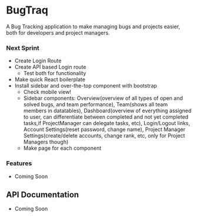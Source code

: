 # BugTraq

A Bug Tracking application to make managing bugs and projects easier, both for developers and project managers.

### Next Sprint

+ Create Login Route
+ Create API based Login route
    + Test both for functionality
+ Make quick React boilerplate
+ Install sidebar and over-the-top component with bootstrap
    + Check mobile view!
    + Sidebar components: Overview(overview of all types of open and solved bugs, and team performance), Team(shows all team members in datatables), Dashboard(overview of everything assigned to user, can differentiate between completed and not yet completed tasks,if ProjectManager can delegate tasks, etc), Login/Logout links, Account Settings(reset password, change name), Project Manager Settings(create/delete accounts, change rank, etc, only for Project Managers though)
    + Make page for each component

### Features

+ Coming Soon

## API Documentation

+ Coming Soon
